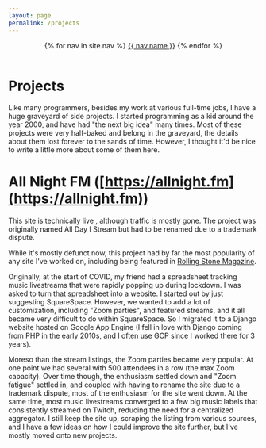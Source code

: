 ```yaml
---
layout: page
permalink: /projects
---
```

<header class="masthead">
  <nav class="masthead-nav">
    {% for nav in site.nav %}
    <a href="{{ nav.href }}">{{ nav.name }}</a>
    {% endfor %}
  </nav>
</header>

# Projects

Like many programmers, besides my work at various full-time jobs, I have a huge graveyard of side projects. I started
programming as a kid around the year 2000, and have had "the next big idea" many times. Most
of these projects were very half-baked and belong in the graveyard, the details about them lost forever to the sands of time.
However, I thought it'd be nice to write a little more about some of them here.

# All Night FM ([https://allnight.fm](https://allnight.fm))

This site is technically live , although traffic is mostly gone. The project
was originally named All Day I Stream but had to be renamed due to a trademark dispute. 

While it's mostly defunct now, this project had by far the most popularity of any site I've worked on, including being featured in [Rolling Stone Magazine](https://www.rollingstone.com/music/music-features/icu-worker-hosts-massive-livestream-parties-to-cope-with-covid-19-stress-986730/).

Originally, at the start of COVID, my friend had a spreadsheet tracking music livestreams that were rapidly popping up during lockdown. I was
asked to turn that spreadsheet into a website. I started out by just suggesting SquareSpace. However, we wanted to add a lot of customization,
including "Zoom parties", and featured streams, and it all became very difficult to do within SquareSpace. So I migrated it
to a Django website hosted on Google App Engine (I fell in love with Django coming from PHP in the early 2010s, and I often use GCP since I worked there for 3 years).

Moreso than the stream listings, the Zoom parties became very popular. At one point we had several with 500 attendees in a row (the max Zoom capacity). Over time though,
the enthusiasm settled down and "Zoom fatigue" settled in, and coupled with having to rename the site due to a trademark dispute, most
of the enthusiasm for the site went down. At the same time, most music livestreams converged to a few big music labels that consistently
streamed on Twitch, reducing the need for a centralized aggregator. I still keep the site up, scraping the listing from various sources, and I have
a few ideas on how I could improve the site further, but I've mostly moved onto new projects.



